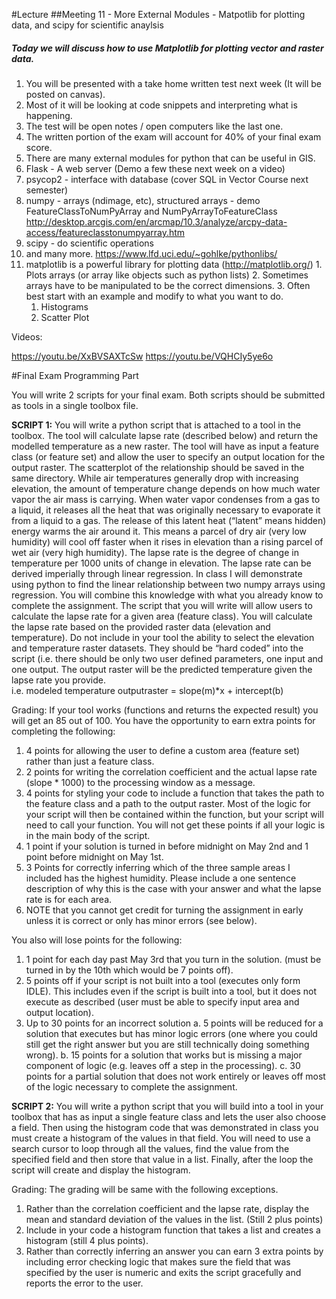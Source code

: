 #Lecture
##Meeting 11 - More External Modules - Matpotlib for plotting data, and scipy for scientific anaylsis 
##### Today we will discuss how to use Matplotlib for plotting vector and raster data.

1. You will be presented with a take home written test next week (It will be posted on canvas).
  1. Most of it will be looking at code snippets and interpreting what is happening.  
  2. The test will be open notes / open computers like the last one.
  3. The written portion of the exam will account for 40% of your final exam score.
1. There are many external modules for python that can be useful in GIS.
  1. Flask - A web server (Demo a few these next week on a video)
  2. psycop2 - interface with database (cover SQL in Vector Course next semester)
  3. numpy - arrays (ndimage, etc), structured arrays - demo FeatureClassToNumPyArray and NumPyArrayToFeatureClass http://desktop.arcgis.com/en/arcmap/10.3/analyze/arcpy-data-access/featureclasstonumpyarray.htm
  4. scipy - do scientific operations
  5. and many more.  https://www.lfd.uci.edu/~gohlke/pythonlibs/
  6. matplotlib is a powerful library for plotting data (http://matplotlib.org/)
	1. Plots arrays (or array like objects such as python lists)
	2. Sometimes arrays have to be manipulated to be the correct dimensions.
	3. Often best start with an example and modify to what you want to do.
		1. Histograms
		2. Scatter Plot
  
Videos:

https://youtu.be/XxBVSAXTcSw
https://youtu.be/VQHCIy5ye6o


#Final Exam Programming Part

You will write 2 scripts for your final exam.  Both scripts should be submitted as tools in a single toolbox file.

**SCRIPT 1:**
You will write a python script that is attached to a tool in the toolbox.  The tool will calculate lapse rate (described below) and return the modelled temperature as a new raster.  The tool will have as input a feature class (or feature set) and allow the user to specify an output location for the output raster.  The scatterplot of the relationship should be saved in the same directory.
While air temperatures generally drop with increasing elevation, the amount of temperature change depends on how much water vapor the air mass is carrying. When water vapor condenses from a gas to a liquid, it releases all the heat that was originally necessary to evaporate it from a liquid to a gas. The release of this latent heat (“latent” means hidden) energy warms the air around it. This means a parcel of dry air (very low humidity) will cool off faster when it rises in elevation than a rising parcel of wet air (very high humidity).  The lapse rate is the degree of change in temperature per 1000 units of change in elevation.  The lapse rate can be derived imperially through linear regression.  In class I will demonstrate using python to find the linear relationship between two numpy arrays using regression.  You will combine this knowledge with what you already know to complete the assignment. 
The script that you will write will allow users to calculate the lapse rate for a given area (feature class).  You will calculate the lapse rate based on the provided raster data (elevation and temperature).  Do not include in your tool the ability to select the elevation and temperature raster datasets.  They should be “hard coded” into the script (i.e. there should be only two user defined parameters, one input and one output.  The output raster will be the predicted temperature given the lapse rate you provide.  
i.e. modeled temperature outputraster = slope(m)*x + intercept(b)

Grading:
If your tool works (functions and returns the expected result) you will get an 85 out of 100.  You have the opportunity to earn extra points for completing the following:
1)	4 points for allowing the user to define a custom area (feature set) rather than just a feature class.
2)	2 points for writing the correlation coefficient and the actual lapse rate (slope * 1000) to the processing window as a message.
3)	4 points for styling your code to include a function that takes the path to the feature class and a path to the output raster.  Most of the logic for your script will then be contained within the function, but your script will need to call your function.  You will not get these points if all your logic is in the main body of the script.
4)	1 point if your solution is turned in before midnight on May 2nd and 1 point before midnight on May 1st.
5)	3 Points for correctly inferring which of the three sample areas I included has the highest humidity.  Please include a one sentence description of why this is the case with your answer and what the lapse rate is for each area.
6)	NOTE that you cannot get credit for turning the assignment in early unless it is correct or only has minor errors (see below).  

You also will lose points for the following:
1)	1 point for each day past May 3rd that you turn in the solution.  (must be turned in by the 10th which would be 7 points off).
2)	5 points off if your script is not built into a tool (executes only form IDLE).  This includes even if the script is built into a tool, but it does not execute as described (user must be able to specify input area and output location).
3)	Up to 30 points for an incorrect solution 
a.	5 points will be reduced for a solution that executes but has minor logic errors (one where you could still get the right answer but you are still technically doing something wrong).
b.	15 points for a solution that works but is missing a major component of logic (e.g. leaves off a step in the processing). 
c.	30 points for a partial solution that does not work entirely or leaves off most of the logic necessary to complete the assignment.

**SCRIPT 2:**
You will write a python script that you will build into a tool in your toolbox that has as input a single feature class and lets the user also choose a field.  Then using the histogram code that was demonstrated in class you must create a histogram of the values in that field.  You will need to use a search cursor to loop through all the values, find the value from the specified field and then store that value in a list.  Finally, after the loop the script will create and display the histogram.

Grading:
The grading will be same with the following exceptions.  
1)	Rather than the correlation coefficient and the lapse rate, display the mean and standard deviation of the values in the list. (Still 2 plus points)
2)	Include in your code a histogram function that takes a list and creates a histogram (still 4 plus points).
3)	Rather than correctly inferring an answer you can earn 3 extra points by including error checking logic that makes sure the field that was specified by the user is numeric and exits the script gracefully and reports the error to the user.  











  




      
      

